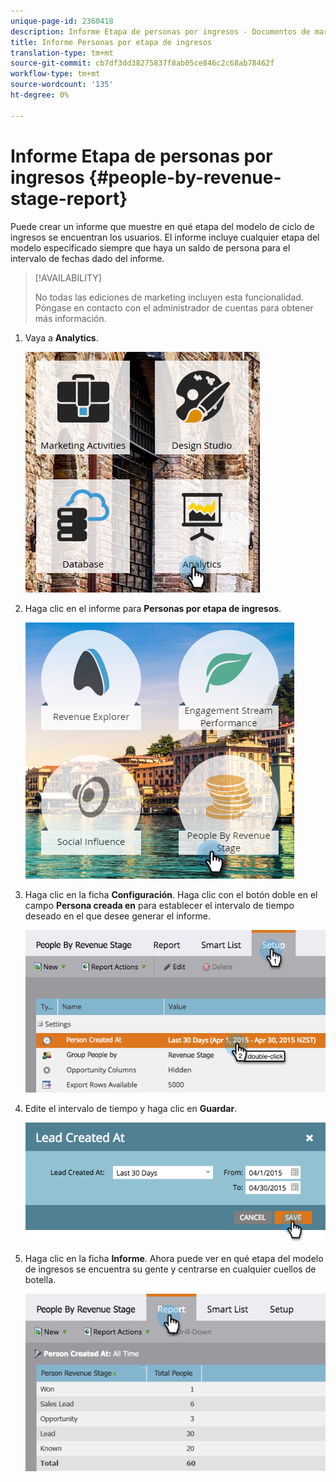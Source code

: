 ```yaml
---
unique-page-id: 2360418
description: Informe Etapa de personas por ingresos - Documentos de marketing - Documentación del producto
title: Informe Personas por etapa de ingresos
translation-type: tm+mt
source-git-commit: cb7df3dd38275837f8ab05ce846c2c68ab78462f
workflow-type: tm+mt
source-wordcount: '135'
ht-degree: 0%

---
```



# Informe Etapa de personas por ingresos {#people-by-revenue-stage-report}

Puede crear un informe que muestre en qué etapa del modelo de ciclo de ingresos se encuentran los usuarios. El informe incluye cualquier etapa del modelo especificado siempre que haya un saldo de persona para el intervalo de fechas dado del informe.

>[!AVAILABILITY]
>
>No todas las ediciones de marketing incluyen esta funcionalidad. Póngase en contacto con el administrador de cuentas para obtener más información.

1. Vaya a **Analytics**.

   ![](assets/image2017-3-27-15-3a43-3a55.png)

1. Haga clic en el informe para **Personas por etapa de ingresos**.

   ![](assets/image2017-3-27-15-3a46-3a27.png)

1. Haga clic en la ficha **Configuración**. Haga clic con el botón doble en el campo **Persona creada en** para establecer el intervalo de tiempo deseado en el que desee generar el informe.

   ![](assets/image2017-3-28-8-3a6-3a23.png)

1. Edite el intervalo de tiempo y haga clic en **Guardar**.

   ![](assets/image2015-4-29-12-3a11-3a31.png)

1. Haga clic en la ficha **Informe**. Ahora puede ver en qué etapa del modelo de ingresos se encuentra su gente y centrarse en cualquier cuellos de botella.

   ![](assets/image2017-3-28-8-3a6-3a48.png)
